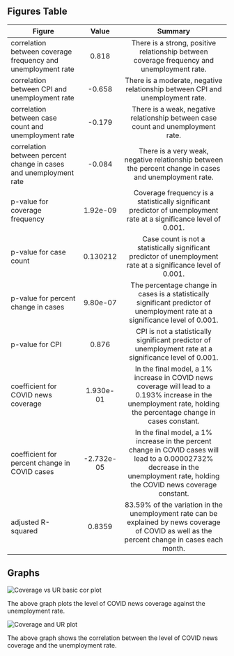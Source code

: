 ## Figures Table

| Figure     | Value | Summary |
|--------------|:-----:|:-----:|
| correlation between coverage frequency and unemployment rate | 0.818 | There is a strong, positive relationship between coverage frequency and unemployment rate. |
| correlation between CPI and unemployment rate | -0.658 | There is a moderate, negative relationship between CPI and unemployment rate. |
| correlation between case count and unemployment rate | -0.179| There is a weak, negative relationship between case count and unemployment rate. |
| correlation between percent change in cases and unemployment rate | -0.084| There is a very weak, negative relationship between the percent change in cases and unemployment rate. |
| p-value for coverage frequency | 1.92e-09 | Coverage frequency is a statistically significant predictor of unemployment rate at a significance level of 0.001. |
| p-value for case count| 0.130212 | Case count is not a statistically significant predictor of unemployment rate at a significance level of 0.001. | 
| p-value for percent change in cases | 9.80e-07 | The percentage change in cases is a statistically significant predictor of unemployment rate at a significance level of 0.001. |
| p-value for CPI | 0.876 | CPI is not a statistically significant predictor of unemployment rate at a significance level of 0.001. | 
| coefficient for COVID news coverage | 1.930e-01 | In the final model, a 1% increase in COVID news coverage will lead to a 0.193% increase in the unemployment rate, holding the percentage change in cases constant. |
| coefficient for percent change in COVID cases | -2.732e-05 | In the final model, a 1% increase in the percent change in COVID cases will lead to a 0.00002732% decrease in the unemployment rate, holding the COVID news coverage constant.
| adjusted R-squared | 0.8359 | 83.59% of the variation in the unemployment rate can be explained by news coverage of COVID as well as the percent change in cases each month. | 


## Graphs 

![Coverage vs UR basic cor plot](https://github.com/rsv4fk/DS4002_Project1/assets/122950001/d792c54e-0954-4a6a-b43a-d7a7ce591bc1)

The above graph plots the level of COVID news coverage against the unemployment rate.



![Coverage and UR plot](https://github.com/rsv4fk/DS4002_Project1/assets/122950001/eacf7a87-a733-41a6-a5be-1dae51805389)

The above graph shows the correlation between the level of COVID news coverage and the unemployment rate. 

